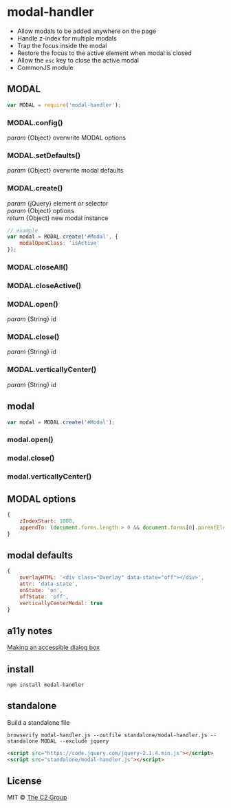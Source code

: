 modal-handler
=============

* Allow modals to be added anywhere on the page
* Handle z-index for multiple modals
* Trap the focus inside the modal
* Restore the focus to the active element when modal is closed
* Allow the `esc` key to close the active modal
* CommonJS module


MODAL
-----

```js
var MODAL = require('modal-handler');
``` 

### MODAL.config()
_param_ {Object} overwrite MODAL options  

### MODAL.setDefaults()
_param_ {Object} overwrite modal defaults  

### MODAL.create()
_param_ {jQuery} element or selector  
_param_ {Object} options  
_return_ {Object} new modal instance  

```js
// example
var modal = MODAL.create('#Modal', {
    modalOpenClass: 'isActive'
});
```

### MODAL.closeAll()

### MODAL.closeActive()

### MODAL.open()
_param_ {String} id  

### MODAL.close()
_param_ {String} id  

### MODAL.verticallyCenter()
_param_ {String} id  


modal
-----

```js
var modal = MODAL.create('#Modal');
```

### modal.open()
### modal.close()
### modal.verticallyCenter()


MODAL options
-------------

```js
{
    zIndexStart: 1000,
    appendTo: (document.forms.length > 0 && document.forms[0].parentElement === document.body) ? document.forms[0] : document.body // Try to detect .NET webforms and append to the .NET form
}
```


modal defaults
--------------

```js
{
    overlayHTML: '<div class="Overlay" data-state="off"></div>',
    attr: 'data-state',
    onState: 'on',
    offState: 'off',
    verticallyCenterModal: true
}
```


a11y notes
----------

[Making an accessible dialog box](http://www.nczonline.net/blog/2013/02/12/making-an-accessible-dialog-box/)  


install
-------

```
npm install modal-handler
```

standalone
----------

Build a standalone file

```
browserify modal-handler.js --outfile standalone/modal-handler.js --standalone MODAL --exclude jquery
```

```html
<script src="https://code.jquery.com/jquery-2.1.4.min.js"></script>
<script src="standalone/modal-handler.js"></script>
```

License
-------

MIT © [The C2 Group](https://c2experience.com)
